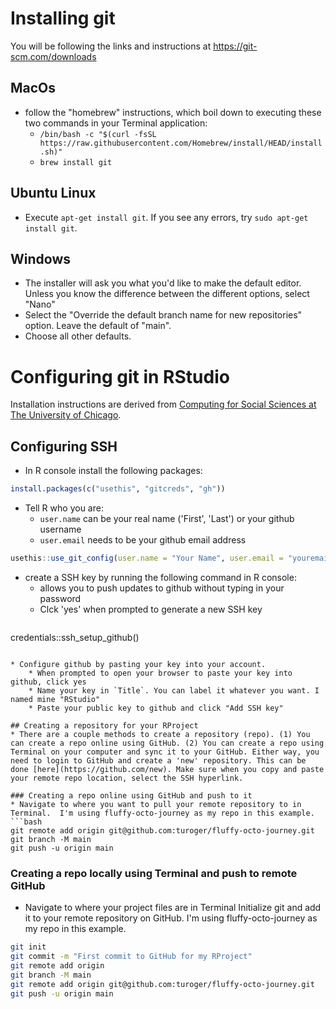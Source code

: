 # Installing git

You will be following the links and instructions at https://git-scm.com/downloads

## MacOs
* follow the "homebrew" instructions, which boil down to executing these two commands in your Terminal application:
    * `/bin/bash -c "$(curl -fsSL https://raw.githubusercontent.com/Homebrew/install/HEAD/install.sh)"`
    * `brew install git`
       
## Ubuntu Linux
* Execute `apt-get install git`.  If you see any errors, try `sudo apt-get install git`.

## Windows
* The installer will ask you what you'd like to make the default editor. Unless you know the difference between the different options, select "Nano"
* Select the "Override the default branch name for new repositories" option. Leave the default of "main".
* Choose all other defaults.

# Configuring git in RStudio
Installation instructions are derived from [Computing for Social Sciences at The University of Chicago](https://cfss.uchicago.edu/setup/what-is-git/ "Computing for Social Sciences at The University of Chicago").

## Configuring SSH
* In R console install the following packages:
```R
install.packages(c("usethis", "gitcreds", "gh"))
```

* Tell R who you are:
	* `user.name` can be your real name ('First', 'Last') or your github username
	* `user.email` needs to be your github email address

```R
usethis::use_git_config(user.name = "Your Name", user.email = "youremail@scripps.edu")
```

* create a SSH key by running the following command in R console:
	* allows you to push updates to github without typing in your password
	* Clck 'yes' when prompted to generate a new SSH key
	```R
credentials::ssh_setup_github()
```

* Configure github by pasting your key into your account.
	* When prompted to open your browser to paste your key into github, click yes 
	* Name your key in `Title`. You can label it whatever you want. I named mine "RStudio"
	* Paste your public key to github and click "Add SSH key"
	
## Creating a repository for your RProject
* There are a couple methods to create a repository (repo). (1) You can create a repo online using GitHub. (2) You can create a repo using Terminal on your computer and sync it to your GitHub. Either way, you need to login to GitHub and create a 'new' repository. This can be done [here](https://github.com/new). Make sure when you copy and paste your remote repo location, select the SSH hyperlink.

### Creating a repo online using GitHub and push to it
* Navigate to where you want to pull your remote repository to in Terminal.  I'm using fluffy-octo-journey as my repo in this example.
```bash
git remote add origin git@github.com:turoger/fluffy-octo-journey.git
git branch -M main
git push -u origin main
```

### Creating a repo locally using Terminal and push to remote GitHub
* Navigate to where your project files are in Terminal 
Initialize git and add it to your remote repository on GitHub. I'm using fluffy-octo-journey as my repo in this example.

```bash
git init
git commit -m "First commit to GitHub for my RProject"
git remote add origin
git branch -M main
git remote add origin git@github.com:turoger/fluffy-octo-journey.git
git push -u origin main
```
